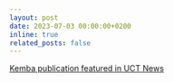 ```yaml
---
layout: post
date: 2023-07-03 00:00:00+0200
inline: true
related_posts: false
---
```


[Kemba publication featured in UCT News](https://www.news.uct.ac.za/article/-2023-07-03-african-robotics-developing-in-leaps-and-bounds)
